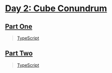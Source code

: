 # [Day 2: Cube Conundrum](https://adventofcode.com/2023/day/2)

## [Part One](https://adventofcode.com/2023/day/2#part1)

> [TypeScript](/solutions/typescript/2023/02/src/p1.ts)

## [Part Two](https://adventofcode.com/2023/day/2#part2)

> [TypeScript](/solutions/typescript/2023/02/src/p2.ts)
